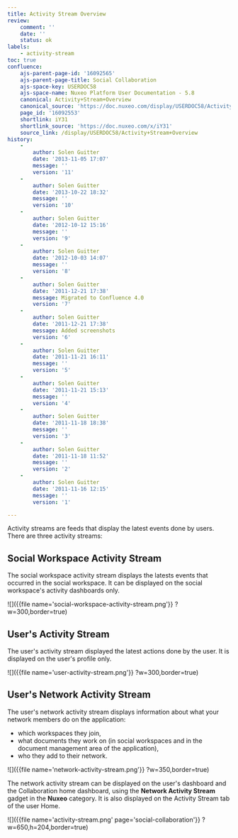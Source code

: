 ```yaml
---
title: Activity Stream Overview
review:
    comment: ''
    date: ''
    status: ok
labels:
    - activity-stream
toc: true
confluence:
    ajs-parent-page-id: '16092565'
    ajs-parent-page-title: Social Collaboration
    ajs-space-key: USERDOC58
    ajs-space-name: Nuxeo Platform User Documentation - 5.8
    canonical: Activity+Stream+Overview
    canonical_source: 'https://doc.nuxeo.com/display/USERDOC58/Activity+Stream+Overview'
    page_id: '16092553'
    shortlink: iY31
    shortlink_source: 'https://doc.nuxeo.com/x/iY31'
    source_link: /display/USERDOC58/Activity+Stream+Overview
history:
    - 
        author: Solen Guitter
        date: '2013-11-05 17:07'
        message: ''
        version: '11'
    - 
        author: Solen Guitter
        date: '2013-10-22 18:32'
        message: ''
        version: '10'
    - 
        author: Solen Guitter
        date: '2012-10-12 15:16'
        message: ''
        version: '9'
    - 
        author: Solen Guitter
        date: '2012-10-03 14:07'
        message: ''
        version: '8'
    - 
        author: Solen Guitter
        date: '2011-12-21 17:38'
        message: Migrated to Confluence 4.0
        version: '7'
    - 
        author: Solen Guitter
        date: '2011-12-21 17:38'
        message: Added screenshots
        version: '6'
    - 
        author: Solen Guitter
        date: '2011-11-21 16:11'
        message: ''
        version: '5'
    - 
        author: Solen Guitter
        date: '2011-11-21 15:13'
        message: ''
        version: '4'
    - 
        author: Solen Guitter
        date: '2011-11-18 18:38'
        message: ''
        version: '3'
    - 
        author: Solen Guitter
        date: '2011-11-18 11:52'
        message: ''
        version: '2'
    - 
        author: Solen Guitter
        date: '2011-11-16 12:15'
        message: ''
        version: '1'

---
```

Activity streams are feeds that display the latest events done by users. There are three activity streams:

## Social Workspace Activity Stream

The social workspace activity stream displays the latests events that occurred in the social workspace.
It can be displayed on the social workspace's activity dashboards only.

![]({{file name='social-workspace-activity-stream.png'}} ?w=300,border=true)

## User's Activity Stream

The user's activity stream displayed the latest actions done by the user.
It is displayed on the user's profile only.

![]({{file name='user-activity-stream.png'}} ?w=300,border=true)

## User's Network Activity Stream

The user's network activity stream displays information about what your network members do on the application:

*   which workspaces they join,
*   what documents they work on (in social workspaces and in the document management area of the application),
*   who they add to their network.

![]({{file name='network-activity-stream.png'}} ?w=350,border=true)

The network activity stream can be displayed on the user's dashboard and the Collaboration home dashboard, using the **Network Activity Stream** gadget in the **Nuxeo** category. It is also displayed on the Activity Stream tab of the user Home.

![]({{file name='activity-stream.png' page='social-collaboration'}} ?w=650,h=204,border=true)